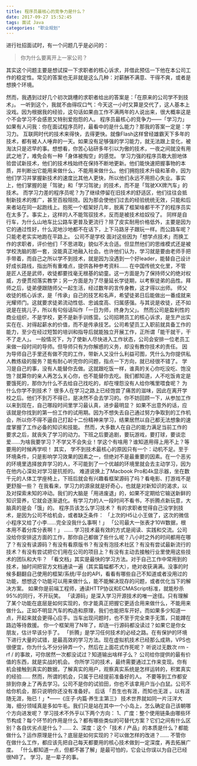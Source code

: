 ```yaml
---
title: 程序员最核心的竞争力是什么？
date: 2017-09-27 15:52:45
tags: 面试 Java
categories: "职业规划"
---
```

进行社招面试时，有一个问题几乎是必问的：
> 你为什么要离开上一家公司？

其实这个问题主要是想试探一下求职者的核心诉求，并借此预估一下他在本公司工作的稳定性。常见的答案也无非就是这么几种：对薪酬不满意、干得不爽，或者是想换个环境。
<!--more-->
然而，我遇到过好几个初次跳槽的求职者给出的答案是：「在原来的公司学不到技术」。
一听到这个，我就不由得叹口气：今天这一小时又算是交代了，这人基本上没戏。因为根据我的经验，这句话如果由工作不满两年的人说出来，很大概率这是个不会学习不会感恩又特别爱抱怨的人。
程序员最核心的竞争力——「学习力」
如果有人问我：你在面试程序员时，最看中的是什么能力？那我的答案一定是：学习力。
互联网时代的技术来得快，去得更快。就像Flash这样曾经雄霸天下多年的技术，都有被人人唾弃的一天。如果没有足够强的学习能力，就无法跟上变化，被淘汰只是迟早的事。想想看，你苦心钻研多年引以为傲的技术，一夜之间就没有用武之地了，难免会有一种「身体被掏空」的感觉。
学习力强的程序员敢大胆地体验尝试新技术，他们的技术栈始终在保持不断地更新。他们能快速把握事物的本质，并判断出它能用来做什么，不能用来做什么。他们拥抱技术升级和革命，因为他们学习并掌握新技术的速度比其他人更快，所以他们永远不用担心失业。事实上，他们掌握的是「驾驶」和「学习驾驶」的技术，而不是「驾驶XX牌汽车」的技术。
而学习力差的程序员呢？为了继续停留在旧技术的舒适区，他们往往会抵制新技术的推广，甚至百般阻挠。因为那会使他们过去的经验统统无效，只能和后来者站在同一起跑线上。抱死一个框架好几年，脱离了框架啥都干不了的程序员实在太多了。事实上，这样的人不能驾驭技术，反而是被技术给奴役了。
同样是自行车，为什么山地车比公路车更普及更流行？除了皮实耐用价格低外，主要是因为它的通过性好，什么泥地沙地都不在话下，上下马路牙子跟玩一样。而公路车呢？只能老老实实地跑在平路上。
公司不是学校
面对这些因为「想学点技术」而换工作的求职者，评价他们「不思进取」貌似不太合适。但显然他们的思维模式还是被学校洗脑的那一套，没能真正地融入社会。也许他们认为，学习就是要由老师手把手带着，而自己之所以学不到技术，就是因为没遇到一个好leader，能替自己设计好成长路线，指出所有重难点，提供各种参考资料……
在中国传统文化里，不管是匠人还是武师，收徒都要找毫无根基的幼童。这一方面是为了保持师父的绝对权威，方便贯彻落实教学；另一方面是为了尽量延长学徒期，以考察徒弟的品性。拜师之后，徒弟便跟随师父一起生活，经过数年的言传身教，这才得以出师。
师父收徒的核心诉求，是「传承」自己的技艺和名声，希望徒弟日后能做出一番成就来光耀师门。这就要求徒弟流动性低、忠诚度高、归属感强。与其说是收徒，还不如说是在挑儿子，所以有句俗话叫作「一日为师，终身为父」。
然而公司是盈利性的商业组织，不是学校，更不是新手训练营。公司招聘员工的核心诉求，是生产出实实在在、对得起薪水的价值，而不是传承技艺。公司希望员工入职前就具备工作的能力，至少在经过短暂的培训和指导后就能独立开展工作，正所谓「能干就干，干不了走人」。
一般情况下，为了使新人尽快进入工作状态，公司会安排一位老员工来做一段时间的导师。但导师只有为你解惑的义务，却没有教你技术的责任。 因为导师自己手里还有做不完的工作，带新人又没什么利益可图，凭什么为你提供私人教练级的服务？能有耐心听完你的问题，指点一下方向，就已经很不错了。
学习是自己的事，没有人能替你去做。这就跟吃饭一样，谁真的关心你吃没吃、饱没饱？就算你的亲人再怎么关心你，也不能替你去吃。我们都知道，人不吃饭肯定是要饿死的，那你为什么不去给自己找吃的，却在埋怨没有人给你嘴里喂食呢？
为什么你学不到技术？
很多人在学习之路上已经饱尝了痛苦的滋味，因此在离开学校之后。他们不到万不得已，是决然不会去学习的。你不妨回顾一下，从参加工作以来到现在，自己哪段时间里学习最认真，进步最明显？
如果不出意外的话，应该就是你找到的第一份工作的试用期。因为不想失去自己通过努力争取到的工作机会，所以你不得不逼自己打起十二份精神来学习，结果居然以自己都无法想象的速度掌握了工作必备的知识和技能。
然而，大多数人在自己的能力满足当前工作的要求之后，就丧失了学习的动力。下班之后要追剧，要玩游戏，要打球，要谈恋爱……为啥我要学习？不学又不会失业！学这个有啥用？谁知道用得上用不上？等要用的时候再学呗！
其实， 学不到技术最核心的原因只有一个：动机不足。至于环境条件，只是影响学习效果的因素之一，但绝对不是最重要的因素。在一个恶劣的环境里选择放弃学习的人，不可能到了一个优越的环境里就会去主动学习，因为在他内心深处对学习是抗拒的。
难道说换上了Macbook Pro和4k显示器，坐在数千元的人体工学座椅上，下班后就会有兴趣看框架源码了吗？看电影、打游戏不是更舒服一些？
在我看来，学习力的源泉就是好奇心，也就是对新知识的渴求，以及对探索未知的冲动。我们的大脑是「用进废退」的，如果不定期给它输送新鲜的知识营养，它就会逐渐退化。有学习力的人一段时间不看书，不折腾点新玩意，大脑真的是会「饿」的。
程序员该怎么学习技术？
有的求职者觉得自己没学到技术，是因为公司不给机会，或者缺乏条件：
「上次的H5让小王做了，这次的微信小程序又给了小李……完全没我什么事啊！」
「公司最大一张表才10W数据，根本用不着分库分表啊！」
……
学习技术最有效的方式是阅读、实践和交流。公司没给你安排这方面的工作，那你自己都做了些什么呢？八小时之外的时间都用在哪了？有没有读源码？有没有看原版书？有没有泡技术社区？有没有尝试最新流行的技术？有没有尝试把它们用在公司的项目上？有没有主动去接触行业里使用这些技术的团队和大牛？
「看文档」其实是最快的学习方法。对于自己工作中常用到的技术，抽时间把官方文档通读一遍（其实篇幅都不大），绝对收获满满。没事的时候多翻翻自己使用的框架/系统/平台的API，看看有哪些自己不知道或者没用过的功能，想想这个功能可以用来做什么，能不能解决现存的问题，或者优化当下的解决方案。
如果你是前端工程师，通读HTTP协议和ECMAScript标准，就能秒杀95%的同行，不开玩笑。
「读源码」是深入学习开源技术的唯一途径。只有理解了某个功能在底层是如何实现的，你才能真正把握它更适合用来做什么，不能用来做什么。正如不明显汽车的构造和原理，我们也能把车开好。而如果多少知道一点，开起来就会更得心应手。当车出现问题时，也不至于完全束手无策，只能蹲在路边等待救援。
你一个框架用了N年了，却连一行源码都没读过？如果它是你女朋友，估计早该分手了。
「折腾」是学习任何技术的必经之路。在有保护的环境下进行大量的试错，是最高效的学习方法。现在虚拟机技术已经那么成熟，VPS也很便宜，你为什么不分分钟弄一个，然后在上面花式作死呢？
听说过无数次 rm -rf / 的事故，可你居然一次都没试过？知道输出啥样子么？
公司给你提供的最有价值的东西，就是实战的机会。 你所学习的技术，最终需要通过工作来变现。你有机会接触到真实的数据，了解真实的用户，观察真实系统是怎样运转的，积累真实的经验……
然而，所谓的机会，只属于已经提前准备好的人。 不要等到工作都安排到你身上了再去学习。公司不是你的试验田，你也不该拿用户当小白鼠。公司不给你机会，那只说明你还没有准备好。
后话
「吾生也有涯，而知也无涯 。以有涯随无涯，殆已！」*——《庄子·内篇·养生主第三》
技术世界就如同一片汪洋大海，细分领域真是多如牛毛。我们只是站在其中一个小岛上，怎么确定自己该朝哪个方向进发呢？
学习技术不外乎以下两个方向：
1、广度：整个使用链条由哪些环节构成？每个环节的作用是什么？都有哪些类似的可替代方案？它们之间有什么区别？各自优劣点是什么？……
2、深度：这个「技术 / 产品」的本质是什么？都能做什么？运作原理是什么？底层是如何实现的？可以做怎样的改进？……
不管你在做什么工作，都应该先把自己每天都要用的核心技术做到一定深度，再去拓展广度。 「什么都知道一点，但都不甚了解」是最可怕的，它会让你误以为自己已经很NB了。
学习，是一辈子的事。